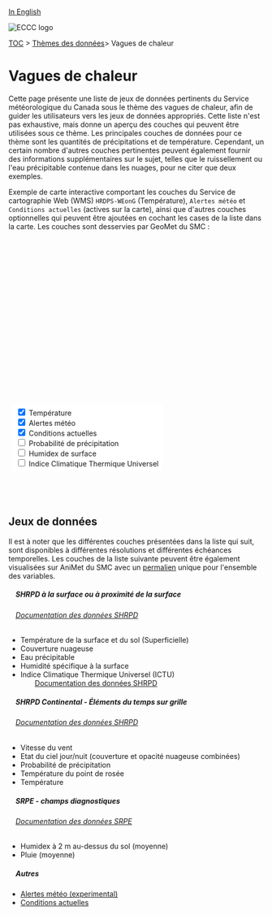 [In English](drought_en.md)

![ECCC logo](../img_eccc-logo.png)

[TOC](../readme_fr.md) > [Thèmes des données](readme_fr.md)> Vagues de chaleur

# Vagues de chaleur&emsp;<i class="wi wi-hot" style="font-size: 45px; color: #4e64a6;"></i>

Cette page présente une liste de jeux de données pertinents du Service météorologique du Canada sous le thème des vagues de chaleur, afin de guider les utilisateurs vers les jeux de données appropriés. Cette liste n'est pas exhaustive, mais donne un aperçu des couches qui peuvent être utilisées sous ce thème. Les principales couches de données pour ce thème sont les quantités de précipitations et de température. Cependant, un certain nombre d'autres couches pertinentes peuvent également fournir des informations supplémentaires sur le sujet, telles que le ruissellement ou l'eau précipitable contenue dans les nuages, pour ne citer que deux exemples.

Exemple de carte interactive comportant les couches du Service de cartographie Web (WMS) `HRDPS-WEonG` (Température), `Alertes météo` et `Conditions actuelles` (actives sur la carte), ainsi que d'autres couches optionnelles qui peuvent être ajoutées en cochant les cases de la liste dans la carte. Les couches sont desservies par GeoMet du SMC :

<div id="map" style="height: 500px; position: relative">
  <div id="legend-popup">
    <div id="legend-popup-content">
      <img id="legend-img" src="" />
    </div>
  </div>

  <div id="switch-content" style="position: absolute; z-index: 1; bottom: 40px; left: 8px;">
    <div id="switch-case">
        <label>
          <input type="checkbox" id="layer1" checked>
          <span onmouseover="updateLegend('https://geo.weather.gc.ca/geomet?version=1.3.0&service=WMS&request=GetLegendGraphic&sld_version=1.1.0&layer=HRDPS-WEonG_2.5km_AirTemp&format=image/png')">Température</span>
        </label></br>
        <label>
          <input type="checkbox" id="layer2" checked>
          <span onmouseover="updateLegend('https://geo.weather.gc.ca/geomet?version=1.3.0&service=WMS&request=GetLegendGraphic&sld_version=1.1.0&layer=ALERTS&format=image/png&STYLE=ALERTES')">Alertes météo</span>
        </label></br>
        <label>
          <input type="checkbox" id="layer4" checked>
          <span onmouseover="updateLegend('https://geo.weather.gc.ca/geomet?lang=fr&version=1.3.0&service=WMS&request=GetLegendGraphic&sld_version=1.1.0&layer=CURRENT_CONDITIONS&format=image/png&STYLE=default')">Conditions actuelles</span>
        </label></br>
        <label>
          <input type="checkbox" id="layer3">
          <span onmouseover="updateLegend('https://geo.wxod-dev.cmc.ec.gc.ca/geomet?version=1.3.0&service=WMS&request=GetLegendGraphic&sld_version=1.1.0&layer=HRDPS-WEonG_2.5km_Precip-Prob&format=image/png&STYLE=Precip-Prob')">Probabilité de précipitation</span>
        </label></br>
        <label>
          <input type="checkbox" id="layer6">
          <span onmouseover="updateLegend('https://geo.wxod-dev.cmc.ec.gc.ca/geomet?version=1.3.0&service=WMS&request=GetLegendGraphic&sld_version=1.1.0&layer=REPS.DIAG.3_HMXX.ERMEAN&format=image/png&STYLE=REPS_TT')">Humidex de surface</span>
        </label></br>
        <label>
          <input type="checkbox" id="layer5">
          <span onmouseover="updateLegend('https://geo.wxod-dev.cmc.ec.gc.ca/geomet?version=1.3.0&service=WMS&request=GetLegendGraphic&sld_version=1.1.0&layer=HRDPS.CONTINENTAL_UTCI&format=image/png&STYLE=UTCI-FR')">Indice Climatique Thermique Universel</span>
        </label></br>
    </div>
  </div>
</div>
</br>


## Jeux de données

Il est à noter que les différentes couches présentées dans la liste qui suit, sont disponibles à différentes résolutions et différentes échéances temporelles.
Les couches de la liste suivante peuvent être également visualisées sur AniMet du SMC avec un [permalien](https://eccc-msc.github.io/msc-animet/?layers=HRDPS-WEonG_2.5km_AirTemp;0.75;1;1;0,HRDPS-WEonG_2.5km_DewPointTemp;0.75;0;1;0,HRDPS-WEonG_2.5km_Precip-Prob;0.75;0;1;0,HRDPS-WEonG_2.5km_SkyState;0.75;0;1;0,HRDPS.CONTINENTAL_HU;0.75;0;1;0,HRDPS.CONTINENTAL_IH;0.75;0;1;0,HRDPS.CONTINENTAL_NT;0.75;0;1;0,REPS.DIAG.3_HMXX.ERMEAN;0.75;0;1;0,HRDPS.CONTINENTAL_I0;0.75;0;1;0,CURRENT_CONDITIONS;0.75;0;1;0,ALERTS;0.75;0;1;0,HRDPS.CONTINENTAL_UTCI;0.75;0;1;0,HRDPS-WEonG_2.5km_WindSpeed;0.75;0;1;0,REPS.DIAG.6_RNMM.ERMEAN;0.75;0;1;0&extent=-22417283,465184,1337032,12221714) unique pour l'ensemble des variables.

##### &emsp;<span class="badge badge-info">SHRPD à la surface ou à proximité de la surface</span>
###### &emsp;[Documentation des données SHRPD](../msc-data/nwp_hrdps/readme_hrdps_fr.md)
* Température de la surface et du sol (Superficielle)
* Couverture nuageuse
* Eau précipitable
* Humidité spécifique à la surface
* Indice Climatique Thermique Universel (ICTU)</br>
       &emsp;&emsp;[Documentation des données SHRPD](../msc-data/nwp_hrdps/readme_hrdps_fr.md)</br>

##### &emsp;<span class="badge badge-info">SHRPD Continental - Éléments du temps sur grille</span>
###### &emsp;[Documentation des données SHRPD](../msc-data/nwp_hrdps/readme_hrdps_fr.md)
* Vitesse du vent
* Etat du ciel jour/nuit (couverture et opacité nuageuse combinées)
* Probabilité de précipitation
* Température du point de rosée
* Température</br>

##### &emsp;<span class="badge badge-info">SRPE - champs diagnostiques</span>
###### &emsp;[Documentation des données SRPE](../msc-data/nwp_reps/readme_reps_fr.md)
* Humidex à 2 m au-dessus du sol (moyenne)
* Pluie (moyenne)</br>

##### &emsp;<span class="badge badge-info">Autres</span>

* [Alertes météo (experimental)](../msc-data/alerts/readme_alerts_fr.md)
* [Conditions actuelles](../msc-data/citypage-weather/readme_citypageweather_fr.md)


<style>
  #legend-img {
    margin: 0px;
  }
  #legend-popup {
    position: absolute;
    top: 40px;
    right: 8px;
    z-index: 2;
  }
  .legend-switch{
    top: 8px;
    right: .5em;
  }
  .ol-touch .legend-switch {
    top: 80px;
  }

 #switch-content {
  background-color: white;
  border-radius: 6px;
  padding: 7px;
 }
 label {
  font-size: 14px;
  margin-bottom: 0px;
 }
 input[type="checkbox"] {
  width: 14px;
  height: 14px;
  }
</style>

<link rel="stylesheet" href="https://cdn.jsdelivr.net/npm/ol@v7.3.0/ol.css" type="text/css"/>
<link rel="stylesheet" href="../../css/weather-icons-master/css/weather-icons.min.css">
<script src="https://cdn.polyfill.io/v2/polyfill.min.js?features=requestAnimationFrame,Element.prototype.classList,URL"></script>
<script src="https://cdn.jsdelivr.net/npm/ol@v7.3.0/dist/ol.js"></script>
<script src="https://cdnjs.cloudflare.com/ajax/libs/FileSaver.js/1.3.3/FileSaver.min.js"></script>
<script>
    function isIE() {
      return window.navigator.userAgent.match(/(MSIE|Trident)/);
    }
    var head = document.getElementsByTagName('head')[0];
    var js = document.createElement("script");
    js.type = "text/javascript";
    if (isIE())
    {
        js.src = "../../../js/drought_theme_ie.js";
        document.getElementById("controller").setAttribute("hidden", true);
    }
    else
    {
        js.src = "../../../js/drought_theme.js";
    }
    head.appendChild(js);
</script>
